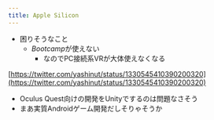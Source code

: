 ```yaml
---
title: Apple Silicon
---
```


* 困りそうなこと
  * *Bootcamp*が使えない
    * なのでPC接続系VRが大体使えなくなる

[https://twitter.com/yashinut/status/1330545410390200320](https://twitter.com/yashinut/status/1330545410390200320)

* Oculus Quest向けの開発をUnityでするのは問題なさそう
* まあ実質Androidゲーム開発だしそりゃそうか
